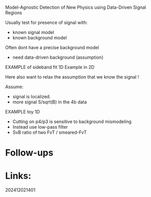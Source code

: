 Model-Agnostic Detection of New Physics using Data-Driven Signal Regions

Usually test for presence of signal with:
- known signal model
- known background model

Often dont have a precise background model
- need data-driven background (assumption)

EXAMPLE of sideband fit 1D 
Example in 2D

Here also want to relax the assumption that we know the signal ! 

Assume:
- signal is localized. 
- more signal S/sqrt(B) in the 4b data

EXAMPLE toy 1D
- Cutting on p4/p3 is sensitive to background mismodeling 
- Instead use low-pass filter
- SvB ratio of two FvT / smeared-FvT



# Follow-ups


# Links: 



202412021401
